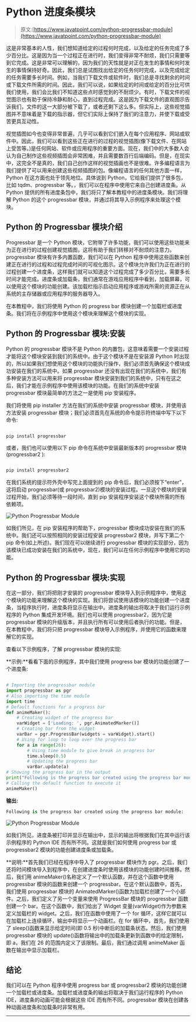 # Python 进度条模块

> 原文:[https://www.javatpoint.com/python-progressbar-module](https://www.javatpoint.com/python-progressbar-module)

这是非常基本的人性，我们想知道给定的过程何时完成，以及给定的任务完成了多少百分比。这是因为当一个过程正在进行时，我们变得非常不耐烦，我们只需要等到它完成。这是非常可以理解的，因为我们的天性就是对正在发生的事情和何时发生的事情保持好奇。因此，我们总是试图找出给定的任务何时完成，以及完成给定的任务需要多长时间。例如，当我们下载文件或软件时，我们总是寻找剩余的时间或下载文件所需的时间。因此，我们可以说，如果给定的时间或给定的百分比可供我们使用，我们会比我们不知道这些点时感觉到的不耐烦少。有时，下载文件的视觉图示也有助于保持冷静和耐心，直到过程完成。这是因为下载文件的直观图示告诉我们，文件的这一大部分被下载了，或者还剩下这么多。但实际上，这些视觉插图并不意味着是下载的指示器，但它们实际上保持了我们的注意力，并使下载或受苦更具互动性。

视觉插图如今也变得非常普遍，几乎可以看到它们嵌入在每个应用程序、网站或软件中。因此，我们可以看到这些正在进行的过程的视觉插图(像下载文件、在网站上受苦等。)是任何网站、软件或应用程序的重要方面。现在，我们中的大多数人会认为自己制作这些视频插图会非常困难，并且需要数百行后端编码。但是，在现实中，这完全不是真的，我们自己创作这样的视觉插画也不是很难。许多编程语言为我们提供了可以用来创建这些视频插图的包。像编程语言的任何其他方面一样，Python 在这方面也处于领先地位。具体说到 Python，它给我们提供了很多包，比如 tqdm、progressbar 等。，我们可以在程序中使用它来自己创建进度条。从 Python 提供的所有进度条包中，我们将只了解本教程中的进度条模块。我们将理解 Python 的这个 progressbar 模块，并通过将其导入示例程序来处理这个模块。

## Python 的 Progressbar 模块介绍

Progressbar 是一个 Python 模块，它附带了许多功能，我们可以使用这些功能来为正在进行的过程创建视觉插图，这将有助于我们转移对不耐烦的注意力。progressbar 模块有许多内置函数，我们可以在 Python 程序中使用这些函数来创建正在进行的过程和过程完成时间的可视化图示。这个模块允许我们为正在进行的过程创建一个进度条，这样我们就可以知道这个过程完成了多少百分比，需要多长时间才能完成。进度条或加载条，我们通常在游戏应用程序中看到，加载屏幕，可以使用这个模块的功能创建。该加载栏指示启动应用程序或游戏所需的资源正在从系统的主存储器或应用程序的服务器导入。

在本教程中，我们将使用 Python 的 progress bar 模块创建一个加载栏或进度条。我们将在示例程序中使用这个模块来理解这个模块的实现。

## Python 的 Progressbar 模块:安装

Python 的 progressbar 模块不是 Python 的内置包，这意味着需要一个安装过程才能将这个模块安装到我们的系统中。由于这个模块不是在安装源 Python 时出现的，所以如果我们想使用这个模块的功能执行操作，我们必须首先确保这个模块成功安装在我们的系统中。如果 progressbar 还没有出现在我们的系统中，我们有多种安装方法可以用来将 progressbar 模块安装到我们的系统中，只有在这之后，我们才能在示例程序中使用该模块的功能。在我们的系统中安装 progressbar 模块最简单的方法之一是使用 pip 安装程序。

我们将使用 pip installer 方法在我们的系统中安装 progressbar 模块，并使用该方法安装 progressbar 模块；我们必须首先在系统的命令提示符终端中写下以下命令:

```py

pip install progressbar

```

或者，我们也可以使用以下 pip 命令在系统中安装最新版本的 progressbar 模块(progressbar2 ):

```py

pip install progressbar2

```

在我们系统的提示符外壳中写完上面提到的 pip 命令后，我们必须按下“enter”，这将启动 progressbar(或 progressbar2)模块的安装过程。一旦这个模块的安装过程开始，我们必须等待一段时间，直到 pip 安装程序安装这个模块所需的所有依赖项。

![Python Progressbar Module](img/05deddde4b0405c813731e85acb67cad.png)

如我们所见，在 pip 安装程序的帮助下，progressbar 模块成功安装在我们的系统中。我们还可以按照相同的安装过程安装 progressbar2 模块，并写下第二个 pip 命令(如上所述)。我们现在可以继续进行 progressbar 模块的实现部分，因为该模块已成功安装在我们的系统中，现在，我们可以在任何示例程序中使用它的功能。

## Python 的 Progressbar 模块:实现

在这一部分，我们将把刚才安装的 progressbar 模块导入到示例程序中，使用这个模块的功能来理解这个模块的实现。我们将尝试使用该模块的功能创建一个进度条，当程序执行时，进度条将显示在输出中。进度条的输出将取决于我们运行示例程序的 Python 集成开发环境。我们也可以使用 progressbar2，因为它是 progressbar 模块的升级版本，并且执行所有可以使用后者执行的功能。但是，在本教程中，我们将只把 progressbar 模块导入示例程序，并使用它的函数来理解它的实现。

查看以下示例程序，了解 progressbar 模块的实现:

**示例:**看看下面的示例程序，其中我们使用 progress bar 模块的功能创建了一个进度条:

```py

# Importing the progressbar module
import progressbar as pgr
# Also importing the time module
import time 
# Default functions for a progress bar 
def animeMaker():
    # Creating widget of the progress bar
    varWidget = ['Loading: ', pgr.AnimatedMarker()]
    # Creating bar from the widget
    varBar = pgr.ProgressBar(widgets = varWidget).start()
    # Using for loop to loop over the progress bar
    for a in range(26):
        # Using time module to give break in progress bar
        time.sleep(0.5)
        # Updating the progress bar
        varBar.update(a)
# Showing the progress bar in the output
print("Following is the progress bar created using the progress bar module: ")
# Calling the default function to execute it 
animeMaker()

```

**输出:**

```py
Following is the progress bar created using the progress bar module:

```

![Python Progressbar Module](img/09ed795fab6f20863d9a75cbf6dca94c.png)

如我们所见，进度条被打印并显示在输出中，显示的输出将根据我们在其中运行该示例程序的 Python IDE 而有所不同。这就是我们如何使用 progress bar 或 progressbar2 模块的功能创建进度条或加载条。

**说明:**首先我们已经在程序中导入了 progressbar 模块作为 pgr。之后，我们还将时间模块导入到程序中，在创建进度条时使用该模块的功能创建时间推移。然后，我们用 animeMaker()名称定义了一个默认函数，并在这个函数中使用 progressbar 模块的函数来创建一个 progressbar。在这个默认函数中，首先，我们使用 progressbar 模块的 AnimatedMarker()函数为加载栏创建了一个小部件。之后，我们定义了另一个变量来使用 ProgressBar 模块的 progressbar 函数创建一个 bar。在这个函数中，我们给出了 Widget 变量(varWidget)作为参数来定义加载栏的 widget。之后，我们在函数中使用了一个 for 循环，这样它就可以在加载栏上连续循环，输出中将显示一个动画栏。在 for 循环中，首先，我们使用了 sleep()函数来显示给定时间(即 0.5 秒)中断后的加载条状态。然后，我们使用 progressbar 模块的 update()函数将输出中的加载条更新到函数中的给定限制，即 a，我们在 26 的范围内定义了该限制。最后，我们通过调用 animeMaker 函数在输出中显示加载栏。

## 结论

我们可以在 Python 程序中使用 progress bar 或 progressbar2 模块的功能创建一个加载栏或进度条。加载栏或进度条的输出将取决于我们运行程序的 Python IDE，进度条的动画可能会根据这些 IDE 而有所不同。progressbar 模块在创建各种动画进度条和加载条时非常有用。

* * *